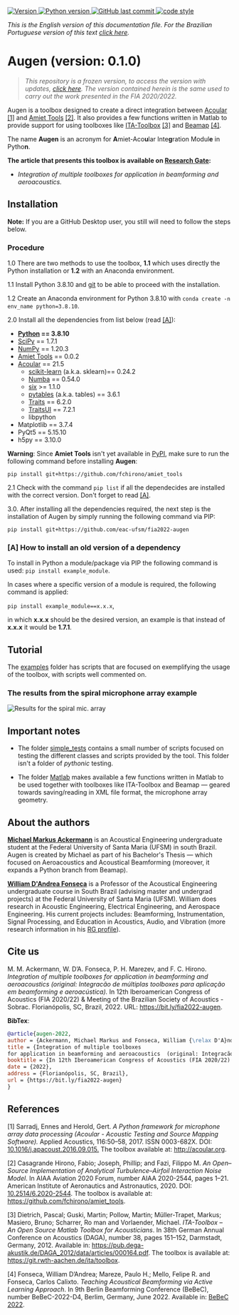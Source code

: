 <p align="left">
  <a href="https://github.com/eac-ufsm/augen/" target="_blank">
    <img alt="Version" src="https://img.shields.io/badge/Version-0.1.0-brightgreen">
  </a>

  <a href="https://www.python.org/downloads/release/python-3810/" target="_blank">
    <img alt="Python version" src="https://img.shields.io/badge/Python-3.8.10-blue">
  </a>

  <a href="https://github.com/eac-ufsm/augen/commits/master" target="_blank">
    <img src="https://img.shields.io/github/last-commit/eac-ufsm/fia2022-augen" alt="GitHub last commit">
  </a>

  <a href="https://github.com/psf/black" target="_blank">
    <img alt="code style" src="https://img.shields.io/badge/code style-black-black">
  </a>
</p>

*This is the English version of this documentation file. For the Brazilian Portuguese version of this text [click here](README_PT-BR.md).*

# Augen (version: 0.1.0)

> _This repository is a frozen version, to access the version with updates, [click here](https://github.com/eac-ufsm/augen). The version contained herein is the same used to carry out the work presented in the FIA 2020/2022._

Augen is a toolbox designed to create a direct integration between [Acoular](https://github.com/acoular/acoular) [[1]](#1) and [Amiet Tools](https://github.com/fchirono/amiet_tools) [[2]](#2). It also provides a few functions written in Matlab to provide support for using toolboxes like [ITA-Toolbox](https://git.rwth-aachen.de/ita/toolbox) [[3]](#3) and [Beamap](https://github.com/eac-ufsm/beamap) [[4]](#4).

The name **Augen** is an acronym for **A**miet-Aco**u**lar Inte**g**ration Modul**e** in Pytho**n**.

**The article that presents this toolbox is available on [Research Gate](https://www.researchgate.net/publication/363031873_Integracao_de_multiplas_toolboxes_para_aplicacao_em_beamforming_e_aeroacustica):**

- *Integration of multiple toolboxes for application in beamforming and aeroacoustics.*

## Installation

**Note:** If you are a GitHub Desktop user, you still will need to follow the steps below.

### Procedure

1.0 There are two methods to use the toolbox, **1.1** which uses directly the Python installation or **1.2** with an Anaconda environment.

1.1 Install Python 3.8.10 and [git](https://git-scm.com/) to be able to proceed with the installation.

1.2 Create an Anaconda environment for Python 3.8.10 with ```conda create -n env_name python=3.8.10```.

2.0 Install all the dependencies from list below (read [[A]](#A)):
- **[Python](https://www.python.org/downloads/release/python-3810/) == 3.8.10**
- [SciPy](https://scipy.org/) == 1.7.1
- [NumPy](https://numpy.org/) == 1.20.3
- [Amiet Tools](https://github.com/fchirono/amiet_tools) == 0.0.2
- [Acoular](https://github.com/acoular/acoular) == 21.5
  - [scikit-learn](https://scikit-learn.org/stable/) (a.k.a. sklearn)== 0.24.2
  - [Numba](https://numba.pydata.org/) == 0.54.0
  - [six](https://github.com/benjaminp/six) >= 1.1.0
  - [pytables](https://github.com/PyTables/PyTables) (a.k.a. tables) == 3.6.1
  - [Traits](https://docs.enthought.com/traits/index.html) == 6.2.0
  - [TraitsUI](https://docs.enthought.com/traitsui/) == 7.2.1
  - libpython
- Matplotlib == 3.7.4
- PyQt5 == 5.15.10
- h5py == 3.10.0

**Warning**: Since **Amiet Tools** isn't yet available in [PyPI](https://pypi.org/), make sure to run the following command before installing **Augen**:

```pip install git+https://github.com/fchirono/amiet_tools```

2.1 Check with the command ```pip list``` if all the dependecides are installed with the correct version. Don't forget to read [[A]](#A).

3.0. After installing all the dependencies required, the next step is the installation of Augen by simply running the following command via PIP:

```pip install git+https://github.com/eac-ufsm/fia2022-augen```


### <a id="A">[A]</a> How to install an old version of a dependency 

To install in Python a module/package via PIP the following command is used:
```pip install example_module```.

In cases where a specific version of a module is required, the following command is applied:

```pip install example_module==x.x.x```,

in which **x.x.x** should be the desired version, an example is that instead of **x.x.x** it would be **1.7.1**.

## Tutorial

The [examples](examples) folder has scripts that are focused on exemplifying the usage of the toolbox, with scripts well commented on.

### The results from the spiral microphone array example

![Results for the spiral mic. array](examples/fia22/images/Spiral_MicArray.png)

## Important notes

- The folder [simple_tests](simple_tests) contains a small number of scripts focused on testing the different classes and scripts provided by the tool. This folder isn't a folder of *pythonic* testing.

- The folder [Matlab](matlab) makes available a few functions written in Matlab to be used together with toolboxes like ITA-Toolbox and Beamap — geared towards saving/reading in XML file format, the microphone array geometry.

## About the authors

**[Michael Markus Ackermann](https://www.researchgate.net/profile/Michael-Ackermann-3)** is an Acoustical Engineering undergraduate student at the Federal University of Santa Maria (UFSM) in south Brazil. Augen is created by Michael as part of his Bachelor's Thesis — which focused on Aeroacoustics and Acoustical Beamforming (moreover, it expands a Python branch from Beamap).

**[William D'Andrea Fonseca](https://www.researchgate.net/profile/William-Fonseca-4)** is a Professor of the Acoustical Engineering undergraduate course in South Brazil (advising master and undergrad projects) at the Federal University of Santa Maria (UFSM). William does research in Acoustic Engineering, Electrical Engineering, and Aerospace Engineering. His current projects includes: Beamforming, Instrumentation, Signal Processing, and Education in Acoustics, Audio, and Vibration (more research information in his [RG profile](http://will.eng.br)).

## Cite us

M. M. Ackermann, W. D’A. Fonseca, P. H. Marezev, and F. C. Hirono. *Integration of multiple toolboxes for application in beamforming and aeroacoustics  (original: Integracão de múltiplas toolboxes para aplicação em beamforming e aeroacústica).* In 12th Iberoamerican Congress of Acoustics (FIA 2020/22) & Meeting of the Brazilian Society of Acoustics - Sobrac. Florianópolis, SC, Brazil, 2022. URL: <https://bit.ly/fia2022-augen>.

**BibTex**:

```bibtex
@article{augen-2022,
author = {Ackermann, Michael Markus and Fonseca, William {\relax D'A}ndrea, and Mareze, Paulo Henrique and Casagrande Hirono, Fábio},
title = {Integration of multiple toolboxes
for application in beamforming and aeroacoustics  (original: Integracão de múltiplas toolboxes para aplicação em beamforming e aeroacústica)},
booktitle = {In 12th Iberoamerican Congress of Acoustics (FIA 2020/22) \& Meeting of the Brazilian Society of Acoustics - Sobrac.},
date = {2022},
address = {Florianópolis, SC, Brazil},
url = {https://bit.ly/fia2022-augen}
}
```

## References

<a id="1">[1]</a> Sarradj, Ennes and Herold, Gert. *A Python framework for microphone array data processing (Acoular - Acoustic Testing and Source Mapping Software).* Applied Acoustics, 116:50–58, 2017. ISSN 0003-682X. DOI: [10.1016/j.apacoust.2016.09.015.](https://doi.org/10.1016/j.apacoust.2016.09.015.) The toolbox available at: <http://acoular.org>.

<a id="2">[2]</a> Casagrande Hirono, Fabio; Joseph, Phillip; and Fazi, Filippo M. *An Open–Source Implementation of Analytical Turbulence–Airfoil Interaction Noise Model*. In AIAA Aviation 2020 Forum, number AIAA 2020-2544, pages 1–21. American Institute of Aeronautics and Astronautics, 2020. DOI: [10.2514/6.2020-2544](https://doi.org/10.2514/6.2020-2544). The toolbox is available at: <https://github.com/fchirono/amiet_tools>.

<a id="3">[3]</a> Dietrich, Pascal; Guski, Martin; Pollow, Martin; Müller-Trapet, Markus; Masiero, Bruno; Scharrer, Ro man and Vorlaender, Michael. *ITA-Toolbox – An Open Source Matlab Toolbox for Acousticians*. In 38th German Annual Conference on Acoustics (DAGA), number 38, pages 151–152, Darmstadt, Germany, 2012. Available in: <https://pub.dega-akustik.de/DAGA_2012/data/articles/000164.pdf>. The toolbox is available at: <https://git.rwth-aachen.de/ita/toolbox>.

<a id="4">[4]</a> Fonseca, William D’Andrea; Mareze, Paulo H.; Mello, Felipe R. and Fonseca, Carlos Calixto. *Teaching Acoustical Beamforming via Active Learning Approach*. In 9th Berlin Beamforming Conference (BeBeC), number BeBeC-2022-D4, Berlim, Germany, June 2022. Available in: [BeBeC 2022](https://bit.ly/bebec2022).
